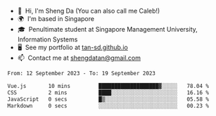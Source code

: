 <!---
tan-sd/tan-sd is a ✨ special ✨ repository because its `README.md` (this file) appears on your GitHub profile.
You can click the Preview link to take a look at your changes.
--->
- 👋  Hi, I'm Sheng Da (You can also call me Caleb!)
- 🌍  I'm based in Singapore
- 🎓  Penultimate student at Singapore Management University, Information Systems
- 🖥️  See my portfolio at [tan-sd.github.io](https://tan-sd.github.io/)
- 📫  Contact me at [shengdatan@gmail.com](mailto:shengdatan@gmail.com)

<!--START_SECTION:waka-->

```txt
From: 12 September 2023 - To: 19 September 2023

Vue.js       10 mins         ███████████████████▓░░░░░   78.04 %
CSS          2 mins          ████░░░░░░░░░░░░░░░░░░░░░   16.16 %
JavaScript   0 secs          █▒░░░░░░░░░░░░░░░░░░░░░░░   05.58 %
Markdown     0 secs          ░░░░░░░░░░░░░░░░░░░░░░░░░   00.23 %
```

<!--END_SECTION:waka-->
